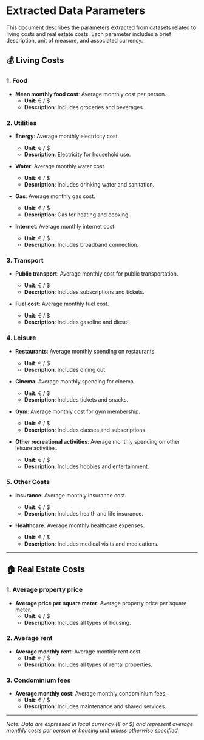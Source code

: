 # Extracted Data Parameters

This document describes the parameters extracted from datasets related to living costs and real estate costs. Each parameter includes a brief description, unit of measure, and associated currency.

## 💰 Living Costs

### 1. Food
- **Mean monthly food cost**: Average monthly cost per person.
  - **Unit**: € / $
  - **Description**: Includes groceries and beverages.

### 2. Utilities
- **Energy**: Average monthly electricity cost.
  - **Unit**: € / $
  - **Description**: Electricity for household use.

- **Water**: Average monthly water cost.
  - **Unit**: € / $
  - **Description**: Includes drinking water and sanitation.

- **Gas**: Average monthly gas cost.
  - **Unit**: € / $
  - **Description**: Gas for heating and cooking.

- **Internet**: Average monthly internet cost.
  - **Unit**: € / $
  - **Description**: Includes broadband connection.

### 3. Transport
- **Public transport**: Average monthly cost for public transportation.
  - **Unit**: € / $
  - **Description**: Includes subscriptions and tickets.

- **Fuel cost**: Average monthly fuel cost.
  - **Unit**: € / $
  - **Description**: Includes gasoline and diesel.

### 4. Leisure
- **Restaurants**: Average monthly spending on restaurants.
  - **Unit**: € / $
  - **Description**: Includes dining out.

- **Cinema**: Average monthly spending for cinema.
  - **Unit**: € / $
  - **Description**: Includes tickets and snacks.

- **Gym**: Average monthly cost for gym membership.
  - **Unit**: € / $
  - **Description**: Includes classes and subscriptions.

- **Other recreational activities**: Average monthly spending on other leisure activities.
  - **Unit**: € / $
  - **Description**: Includes hobbies and entertainment.

### 5. Other Costs
- **Insurance**: Average monthly insurance cost.
  - **Unit**: € / $
  - **Description**: Includes health and life insurance.

- **Healthcare**: Average monthly healthcare expenses.
  - **Unit**: € / $
  - **Description**: Includes medical visits and medications.

---

## 🏠 Real Estate Costs

### 1. Average property price
- **Average price per square meter**: Average property price per square meter.
  - **Unit**: € / $
  - **Description**: Includes all types of housing.

### 2. Average rent
- **Average monthly rent**: Average monthly rent cost.
  - **Unit**: € / $
  - **Description**: Includes all types of rental properties.

### 3. Condominium fees
- **Average monthly cost**: Average monthly condominium fees.
  - **Unit**: € / $
  - **Description**: Includes maintenance and shared services.

---

*Note: Data are expressed in local currency (€ or $) and represent average monthly costs per person or housing unit unless otherwise specified.*